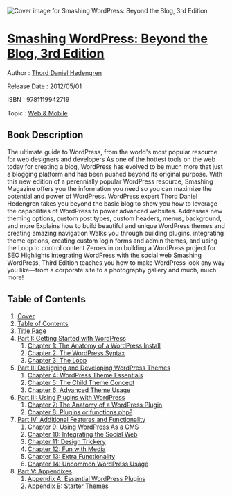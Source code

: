 ![Cover image for Smashing WordPress: Beyond the Blog, 3rd Edition](https://imgdetail.ebookreading.net/cover/cover/web_mobile/EB9781119942719.jpg)

[Smashing WordPress: Beyond the Blog, 3rd Edition](https://ebookreading.net/view/book/Smashing+WordPress%3A+Beyond+the+Blog%2C+3rd+Edition-EB9781119942719_1.html "Smashing WordPress: Beyond the Blog, 3rd Edition")
====================================================================================================================

Author : [Thord Daniel Hedengren](https://ebookreading.net/search/author/Thord+Daniel+Hedengren)

Release Date : 2012/05/01

ISBN : 9781119942719

Topic : [Web & Mobile](https://ebookreading.net/search/category/web-mobile)

Book Description
-----------------

The ultimate guide to WordPress, from the world's most popular resource for web designers and developers
As one of the hottest tools on the web today for creating a blog, WordPress has evolved to be much more that just a blogging platform and has been pushed beyond its original purpose. With this new edition of a perennially popular WordPress resource, Smashing Magazine offers you the information you need so you can maximize the potential and power of WordPress. WordPress expert Thord Daniel Hedengren takes you beyond the basic blog to show you how to leverage the capabilities of WordPress to power advanced websites.
Addresses new theming options, custom post types, custom headers, menus, background, and more
Explains how to build beautiful and unique WordPress themes and creating amazing navigation
Walks you through building plugins, integrating theme options, creating custom login forms and admin themes, and using the Loop to control content
Zeroes in on building a WordPress project for SEO
Highlights integrating WordPress with the social web
Smashing WordPress, Third Edition teaches you how to make WordPress look any way you like—from a corporate site to a photography gallery and much, much more!
              
Table of Contents
-----------------

1. [Cover](https://ebookreading.net/view/book/Smashing+WordPress%3A+Beyond+the+Blog%2C+3rd+Edition-EB9781119942719_1.html)
1. [Table of Contents](https://ebookreading.net/view/book/Smashing+WordPress%3A+Beyond+the+Blog%2C+3rd+Edition-EB9781119942719_2.html)
1. [Title Page](https://ebookreading.net/view/book/Smashing+WordPress%3A+Beyond+the+Blog%2C+3rd+Edition-EB9781119942719_3.html)
1. [Part I: Getting Started with WordPress](https://ebookreading.net/view/book/Smashing+WordPress%3A+Beyond+the+Blog%2C+3rd+Edition-EB9781119942719_5.html)
    1. [	Chapter 1: The Anatomy of a WordPress Install](https://ebookreading.net/view/book/Smashing+WordPress%3A+Beyond+the+Blog%2C+3rd+Edition-EB9781119942719_6.html)
    1. [	Chapter 2: The WordPress Syntax](https://ebookreading.net/view/book/Smashing+WordPress%3A+Beyond+the+Blog%2C+3rd+Edition-EB9781119942719_7.html)
    1. [	Chapter 3: The Loop](https://ebookreading.net/view/book/Smashing+WordPress%3A+Beyond+the+Blog%2C+3rd+Edition-EB9781119942719_8.html)
1. [Part II: Designing and Developing WordPress Themes](https://ebookreading.net/view/book/Smashing+WordPress%3A+Beyond+the+Blog%2C+3rd+Edition-EB9781119942719_9.html)
    1. [	Chapter 4: WordPress Theme Essentials](https://ebookreading.net/view/book/Smashing+WordPress%3A+Beyond+the+Blog%2C+3rd+Edition-EB9781119942719_10.html)
    1. [	Chapter 5: The Child Theme Concept](https://ebookreading.net/view/book/Smashing+WordPress%3A+Beyond+the+Blog%2C+3rd+Edition-EB9781119942719_11.html)
    1. [	Chapter 6: Advanced Theme Usage](https://ebookreading.net/view/book/Smashing+WordPress%3A+Beyond+the+Blog%2C+3rd+Edition-EB9781119942719_12.html)
1. [Part III: Using Plugins with WordPress](https://ebookreading.net/view/book/Smashing+WordPress%3A+Beyond+the+Blog%2C+3rd+Edition-EB9781119942719_13.html)
    1. [	Chapter 7: The Anatomy of a WordPress Plugin](https://ebookreading.net/view/book/Smashing+WordPress%3A+Beyond+the+Blog%2C+3rd+Edition-EB9781119942719_14.html)
    1. [	Chapter 8: Plugins or functions.php?](https://ebookreading.net/view/book/Smashing+WordPress%3A+Beyond+the+Blog%2C+3rd+Edition-EB9781119942719_15.html)
1. [Part IV: Additional Features and Functionality](https://ebookreading.net/view/book/Smashing+WordPress%3A+Beyond+the+Blog%2C+3rd+Edition-EB9781119942719_16.html)
    1. [	Chapter 9: Using WordPress As a CMS](https://ebookreading.net/view/book/Smashing+WordPress%3A+Beyond+the+Blog%2C+3rd+Edition-EB9781119942719_17.html)
    1. [	Chapter 10: Integrating the Social Web](https://ebookreading.net/view/book/Smashing+WordPress%3A+Beyond+the+Blog%2C+3rd+Edition-EB9781119942719_18.html)
    1. [	Chapter 11: Design Trickery](https://ebookreading.net/view/book/Smashing+WordPress%3A+Beyond+the+Blog%2C+3rd+Edition-EB9781119942719_19.html)
    1. [	Chapter 12: Fun with Media](https://ebookreading.net/view/book/Smashing+WordPress%3A+Beyond+the+Blog%2C+3rd+Edition-EB9781119942719_20.html)
    1. [	Chapter 13: Extra Functionality](https://ebookreading.net/view/book/Smashing+WordPress%3A+Beyond+the+Blog%2C+3rd+Edition-EB9781119942719_21.html)
    1. [	Chapter 14: Uncommon WordPress Usage](https://ebookreading.net/view/book/Smashing+WordPress%3A+Beyond+the+Blog%2C+3rd+Edition-EB9781119942719_22.html)
1. [Part V: Appendixes](https://ebookreading.net/view/book/Smashing+WordPress%3A+Beyond+the+Blog%2C+3rd+Edition-EB9781119942719_23.html)
    1. [	Appendix A: Essential WordPress Plugins](https://ebookreading.net/view/book/Smashing+WordPress%3A+Beyond+the+Blog%2C+3rd+Edition-EB9781119942719_24.html)
    1. [	Appendix B: Starter Themes](https://ebookreading.net/view/book/Smashing+WordPress%3A+Beyond+the+Blog%2C+3rd+Edition-EB9781119942719_25.html)
